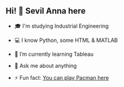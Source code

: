 ## Hi! 👋 Sevil Anna here


- 🎓  I'm studying Industrial Engineering

- 💻  I know Python, some HTML & MATLAB

- 🌱  I’m currently learning Tableau

- 💬  Ask me about anything

- ⚡  Fun fact:  <a href="https://elgoog.im/pacman/">You can play Pacman here</a>


<!--

- 🔭 I’m currently working on ...
- 👯 I’m looking to collaborate on ...
- 🤔 I’m looking for help with ...
- 📫 How to reach me: ...
- 😄 Pronouns: ...
-->
